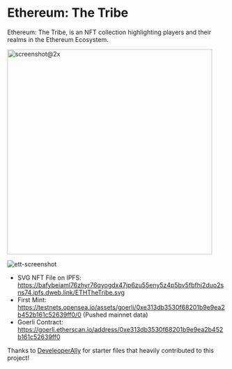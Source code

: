 # Ethereum: The Tribe

Ethereum: The Tribe, is an NFT collection highlighting players and their realms in the Ethereum Ecosystem.

<img width="470" alt="screenshot@2x" src="https://user-images.githubusercontent.com/2772782/149658735-fe5e4e46-98d4-4164-aaf6-f64eecf1549b.png">

![ett-screenshot](https://user-images.githubusercontent.com/2772782/149658836-16c81830-8de1-4c29-b901-90095c8f257a.png)

- SVG NFT File on IPFS: https://bafybeiaml76zhyr76qyogdx47jp6zu55eny5z4p5bv5fbfhj2duo2sns74.ipfs.dweb.link/ETHTheTribe.svg
- First Mint: https://testnets.opensea.io/assets/goerli/0xe313db3530f68201b9e9ea2b452b161c52639ff0/0 (Pushed mainnet data)
- Goerli Contract: https://goerli.etherscan.io/address/0xe313db3530f68201b9e9ea2b452b161c52639ff0

Thanks to [DeveleoperAlly](https://github.com/DeveloperAlly/filecoin_nft_starter/) for starter files that heavily contributed to this project!
